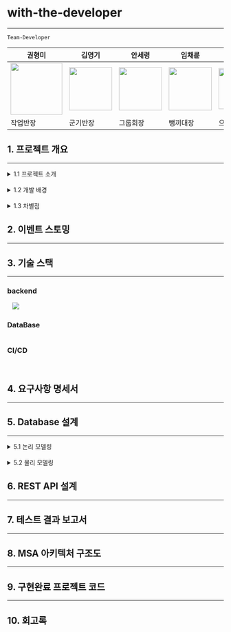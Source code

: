 # with-the-developer

------------

`Team-Developer`

| 권형미                                                                                                     |김영기|안세령| 임채륜                     | 정의진                                                                                                    |
|---------------------------------------------------------------------------------------------------------|---|---|-------------------------|--------------------------------------------------------------------------------------------------------|
| <img src="https://github.com/user-attachments/assets/390ce98c-645e-44d5-a037-e7af3f724e2c" width="120"> |<img src="https://github.com/user-attachments/assets/d8439fa3-f9bf-4ca5-959d-69e6e0fbfe5b" width="100">|<img src="https://github.com/user-attachments/assets/e84c3c0f-8856-45e3-a7b4-085c9cffb3c7" width=100>| <img src="https://github.com/user-attachments/assets/12d1b108-8ff5-4972-afc5-60bf58b3b91b" width="100"> | <img src="https://github.com/user-attachments/assets/4a41fc93-6b2c-49b3-9187-00b0818d2742" width="95"> |
| 작업반장                                                                                                    |군기반장|그룹회장| 뺑끼대장                    | 으라차차                                                                                                   |



## 1. 프로젝트 개요

---

<details><summary>  1.1 프로젝트 소개
</summary>

*Write here!*
</details>
<br>
<details><summary>  1.2 개발 배경
</summary>

*Write here!*
</details>
<br>
<details><summary>  1.3 차별점
</summary>

*Write here!*
</details>



## 2. 이벤트 스토밍

---

## 3. 기술 스택

---
### backend

<img src="https://img.shields.io/badge/Java-007396?style=flat&logo=Java&logoColor=white" alt="">
<img src="https://img.shields.io/badge/SpringBoot-6DB33F?style=flat&logo=SpringBoot&logoColor=white" alt="">
<img src="https://img.shields.io/badge/Spring_Data_JPA-6DB33F?style=flat&logo=Spring&logoColor=white" alt="">
<img src="https://img.shields.io/badge/Spring Security-6DB33F?style=flat&logo=springsecurity&logoColor=white">
<img src="https://img.shields.io/badge/swagger-85EA2D?style=flat&logo=swagger&logoColor=white&color" alt="">
<img src="https://img.shields.io/badge/Amazon S3-569A31?style=flat&logo=AmazonS3&logoColor=white" alt="">

### DataBase
<img src="https://img.shields.io/badge/MariaDB-181717?style=flat&logo=MariaDB&logoColor=white&color=003545" alt="">

### CI/CD
<img src="https://img.shields.io/badge/Git-000?style=style=flat&logo=Git&logoColor=white&color=F05032" alt=""> 
<img src="https://img.shields.io/badge/GitHub-181717?style=flat&logo=GitHub&logoColor=white&color=181717" alt="">
<img src="https://img.shields.io/badge/postman-orange?style=flat&logo=postman&logoColor=white" alt="">
<img src="https://img.shields.io/badge/notion-black?style=flat&logo=notion&logoColor=white" alt="">
<img src="https://img.shields.io/badge/Discord-5865F2?style=flat&logo=Discord&logoColor=white" alt="">


## 4. 요구사항 명세서

---

## 5. Database 설계

---


<details><summary>  5.1 논리 모델링
</summary>

*Write here!*
</details>

<br>

<details><summary>  5.2 물리 모델링
</summary>

*Write here!*
</details>


## 6. REST API 설계

---

## 7. 테스트 결과 보고서

---

## 8. MSA 아키텍처 구조도

---

## 9. 구현완료 프로젝트 코드

---
## 10. 회고록


